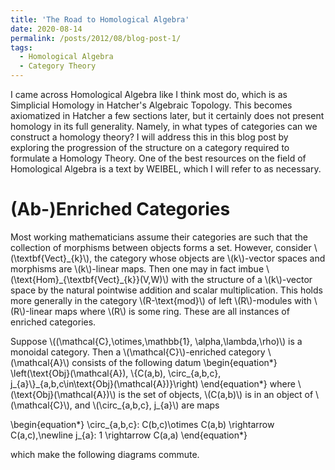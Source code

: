 ```yaml
---
title: 'The Road to Homological Algebra'
date: 2020-08-14
permalink: /posts/2012/08/blog-post-1/
tags:
  - Homological Algebra
  - Category Theory
---
```


I came across Homological Algebra like I think most do, which is as Simplicial Homology in Hatcher's Algebraic Topology. This becomes axiomatized in Hatcher a few sections later, but it certainly does not present homology in its full generality. Namely, in what types of categories can we construct a homology theory? I will address this in this blog post by exploring the progression of the structure on a category required to formulate a Homology Theory. One of the best resources on the field of Homological Algebra is a text by WEIBEL, which I will refer to as necessary.

(Ab-)Enriched Categories
======

Most working mathematicians assume their categories are such that the collection of morphisms between objects forms a set. However, consider \\(\textbf{Vect}\_{k}\\), the category whose objects are \\(k\\)-vector spaces and morphisms are \\(k\\)-linear maps. Then one may in fact imbue \\(\text{Hom}\_{\textbf{Vect}\_{k}}(V,W)\\) with the structure of a \\(k\\)-vector space by the natural pointwise addition and scalar multiplication. This holds more generally in the category \\(R-\text{mod}\\) of left \\(R\\)-modules with \\(R\\)-linear maps where \\(R\\) is some ring. These are all instances of enriched categories.

Suppose \\((\mathcal{C},\otimes,\mathbb{1}, \alpha,\lambda,\rho)\\) is a monoidal category. Then a \\(\mathcal{C}\\)-enriched category \\(\mathcal{A}\\) consists of the following datum
\begin{equation\*}
   \\left(\text{Obj}(\mathcal{A}), \\{C(a,b), \circ\_{a,b,c}, j\_{a}\\}\_{a,b,c\in\text{Obj}(\mathcal{A})}\\right)
\end{equation\*}
where \\(\text{Obj}(\mathcal{A})\\) is the set of objects, \\(C(a,b)\\) is in an object of \\(\mathcal{C}\\), and \\(\circ\_{a,b,c}, j\_{a}\\) are maps

\begin{equation\*}
   \circ_{a,b,c}: C(b,c)\otimes C(a,b) \\rightarrow C(a,c),\newline
   j_{a}: 1 \\rightarrow C(a,a)
\end{equation\*}

which make the following diagrams commute.
